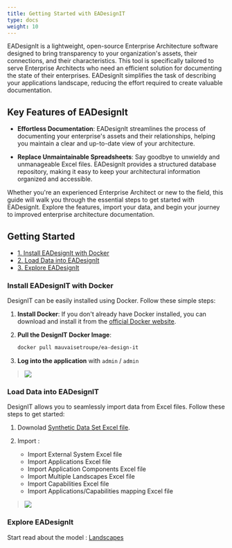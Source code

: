 ```yaml
---
title: Getting Started with EADesignIT
type: docs
weight: 10
---
```


EADesignIt is a lightweight, open-source Enterprise Architecture software designed to bring transparency to your organization's assets, their connections, and their characteristics. This tool is specifically tailored to serve Enterprise Architects who need an efficient solution for documenting the state of their enterprises. EADesignIt simplifies the task of describing your applications landscape, reducing the effort required to create valuable documentation.

## Key Features of EADesignIt

- **Effortless Documentation**: EADesignIt streamlines the process of documenting your enterprise's assets and their relationships, helping you maintain a clear and up-to-date view of your architecture.

- **Replace Unmaintainable Spreadsheets**: Say goodbye to unwieldy and unmanageable Excel files. EADesignIt provides a structured database repository, making it easy to keep your architectural information organized and accessible.

Whether you're an experienced Enterprise Architect or new to the field, this guide will walk you through the essential steps to get started with EADesignIt. Explore the features, import your data, and begin your journey to improved enterprise architecture documentation.


## Getting Started
- [1. Install EADesignIt with Docker](#install-eadesignit-with-docker)
- [2. Load Data into EADesignIt](#load-data-into-eadesignit)
- [3. Explore EADesignIt](#explore-eadesignit)

### Install EADesignIT with Docker
DesignIT can be easily installed using Docker. Follow these simple steps:

1. **Install Docker**: If you don't already have Docker installed, you can download and install it from the [official Docker website](https://www.docker.com/products/docker-desktop).

2. **Pull the DesignIT Docker Image**:
   ```bash
   docker pull mauvaisetroupe/ea-design-it

3. **Log into the application** with `admin` / `admin`

> <img src="./img_2023-09-30_23-05-29.png">


### Load Data into EADesignIT
DesignIT allows you to seamlessly import data from Excel files. Follow these steps to get started:

1. Downolad [Synthetic Data Set Excel file](https://github.com/mauvaisetroupe/ea-design-it/tree/main/docs/excel-import/samples).

2. Import :
   - Import External System Excel file
   - Import Applications Excel file
   - Import Application Components Excel file
   - Import Multiple Landscapes Excel file
   - Import Capabilities Excel file
   - Import Applications/Capabilities mapping Excel file 

> <img src="./img_2023-09-30_23-20-49.png">


### Explore EADesignIt

Start read about the model : [Landscapes](../metamodel/metamodel-landscape)
